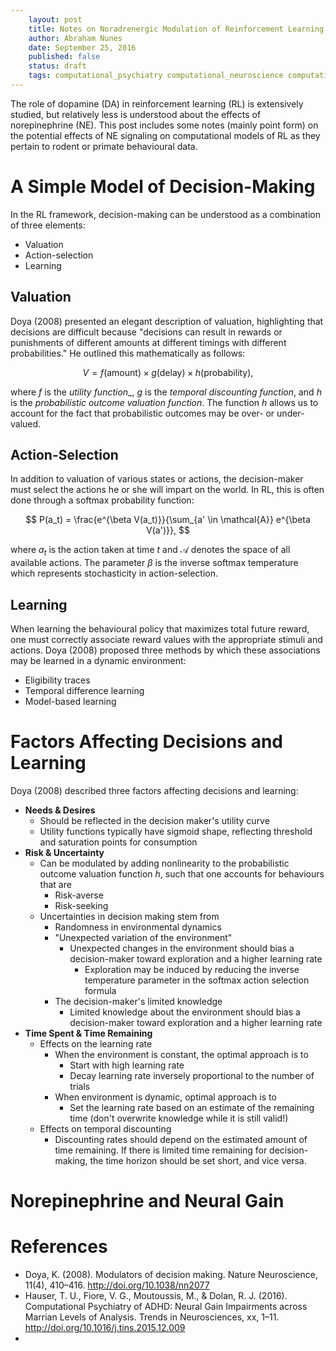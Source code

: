 ```yaml
---
    layout: post
    title: Notes on Noradrenergic Modulation of Reinforcement Learning
    author: Abraham Nunes
    date: September 25, 2016
    published: false
    status: draft
    tags: computational_psychiatry computational_neuroscience computational_neuromodulation
---
```


The role of dopamine (DA) in reinforcement learning (RL) is extensively studied, but relatively less is understood about the effects of norepinephrine (NE). This post includes some notes (mainly point form) on the potential effects of NE signaling on computational models of RL as they pertain to rodent or primate behavioural data.

# A Simple Model of Decision-Making

In the RL framework, decision-making can be understood as a combination of three elements:

- Valuation
- Action-selection
- Learning

## Valuation

Doya (2008) presented an elegant description of valuation, highlighting that decisions are difficult because "decisions can result in rewards or punishments of different amounts at different timings with different probabilities." He outlined this mathematically as follows:

$$
V = f(\text{amount}) \times g(\text{delay}) \times h(\text{probability}),
$$

where $f$ is the _utility function__, $g$ is the _temporal discounting function_, and $h$ is the _probabilistic outcome valuation function_. The function $h$ allows us to account for the fact that probabilistic outcomes may be over- or under-valued.

## Action-Selection

In addition to valuation of various states or actions, the decision-maker must select the actions he or she will impart on the world. In RL, this is often done through a softmax probability function:

$$
P(a_t) = \frac{e^{\beta V(a_t)}}{\sum_{a' \in \mathcal{A}} e^{\beta V(a')}},
$$

where $a_t$ is the action taken at time $t$ and $\mathcal{A}$ denotes the space of all available actions. The parameter $\beta$ is the inverse softmax temperature which represents stochasticity in action-selection.

## Learning

When learning the behavioural policy that maximizes total future reward, one must correctly associate reward values with the appropriate stimuli and actions. Doya (2008) proposed three methods by which these associations may be learned in a dynamic environment:

- Eligibility traces
- Temporal difference learning
- Model-based learning

# Factors Affecting Decisions and Learning

Doya (2008) described three factors affecting decisions and learning:

- __Needs & Desires__
    - Should be reflected in the decision maker's utility curve
    - Utility functions typically have sigmoid shape, reflecting threshold and saturation points for consumption
- __Risk & Uncertainty__
    - Can be modulated by adding nonlinearity to the probabilistic outcome valuation function $h$, such that one accounts for behaviours that are
        - Risk-averse
        - Risk-seeking
    - Uncertainties in decision making stem from
        - Randomness in environmental dynamics
        - "Unexpected variation of the environment"
            - Unexpected changes in the environment should bias a decision-maker toward exploration and a higher learning rate
                - Exploration may be induced by reducing the inverse temperature parameter in the softmax action selection formula
        - The decision-maker's limited knowledge
            - Limited knowledge about the environment should bias a decision-maker toward exploration and a higher learning rate
- __Time Spent & Time Remaining__
    - Effects on the learning rate
        - When the environment is constant, the optimal approach is to
            - Start with high learning rate
            - Decay learning rate inversely proportional to the number of trials
        - When environment is dynamic, optimal approach is to
            - Set the learning rate based on an estimate of the remaining time (don't overwrite knowledge while it is still valid!)
    - Effects on temporal discounting
        - Discounting rates should depend on the estimated amount of time remaining. If there is limited time remaining for decision-making, the time horizon should be set short, and vice versa.

# Norepinephrine and Neural Gain



# References

- Doya, K. (2008). Modulators of decision making. Nature Neuroscience, 11(4), 410–416. http://doi.org/10.1038/nn2077
- Hauser, T. U., Fiore, V. G., Moutoussis, M., & Dolan, R. J. (2016). Computational Psychiatry of ADHD: Neural Gain Impairments across Marrian Levels of Analysis. Trends in Neurosciences, xx, 1–11. http://doi.org/10.1016/j.tins.2015.12.009
-
